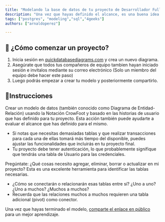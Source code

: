```yaml
---
title: "Modelando la base de datos de tu proyecto de Desarrollador Fullstack"
description: "Una vez que hayas definido el alcance, es una buena idea generar el modelo de la base datos antes de empezar a codear. Esto te ayudará a agilizar el desarrollo de tu proyecto"
tags: ["postgres", "modeling","sql","4geeks"]
authors: ["arnaldoperez"]

---
```


<onlyfor saas="false" withBanner="false">

## 🌱 ¿Cómo comenzar un proyecto?

1. Inicia sesión en [quickdatabasediagrams.com](https://app.quickdatabasediagrams.com) y crea un nuevo diagrama.
2. Asegúrate que todos tus compañeros de equipo tambien hayan iniciado sesión e invitalos mediante su correo electrónico (Solo un miembro del equipo debe hacer este paso)
3. Luego podrás empezar a crear tu modelo y posteriormente compartirlo.

</onlyfor>

## 📝Instrucciones

Crear un modelo de datos (también conocido como Diagrama de Entidad-Relación) usando la Notación CrowFoot y basado en las historias de usuario que has definido para tu proyecto. Esta acción también puede ayudarte a evaluar el alcance que has definido para el mismo.

- Si notas que necesitas demasiadas tablas y que realizar transacciones para cada una de ellas tomará más tiempo del disponible, puedes ajustar las funcionalidades que incluirás en tu proyecto final.
- Tu proyecto debe tener autenticación, lo que probablemente signifique que tendrás una tabla de Usuario para las credenciales.
  
Pregúntate: ¿Qué cosas necesito agregar, eliminar, borrar o actualizar en mi proyecto? Esta es una excelente herramienta para identificar las tablas necesarias.

- ¿Cómo se conectarán o relacionarán esas tablas entre sí? ¿Uno a uno? ¿Uno a muchos? ¿Muchos a muchos?
- Recuerda que las relaciones muchos a muchos requieren una tabla adicional (pivot) como conector.

Una vez que hayas terminado el modelo, [comparte el enlace en público](https://4geeks.com/es/lesson/aprender-en-publico) para un mejor aprendizaje.
